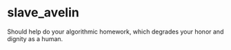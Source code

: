 # slave_avelin
Should help do your algorithmic homework, which degrades your honor and dignity as a human.
